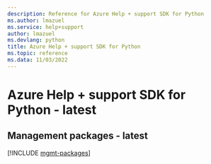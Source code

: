 ```yaml
---
description: Reference for Azure Help + support SDK for Python
ms.author: lmazuel
ms.service: help+support
author: lmazuel
ms.devlang: python
title: Azure Help + support SDK for Python
ms.topic: reference
ms.data: 11/03/2022
---
```

# Azure Help + support SDK for Python - latest

## Management packages - latest
[!INCLUDE [mgmt-packages](help-+-support-mgmt-index.md)]